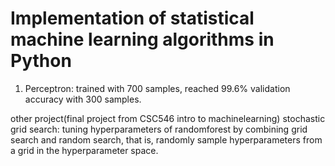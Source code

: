 # Implementation of statistical machine learning algorithms in Python
  1. Perceptron: trained with 700 samples, reached 99.6% validation accuracy with 300 samples.


other project(final project from CSC546 intro to machinelearning)
stochastic grid search: tuning hyperparameters of randomforest by combining grid search and random search, that is, randomly sample hyperparameters from a grid in the hyperparameter space. 
